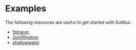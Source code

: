 Examples
===============
The following resources are useful to get started with DuMux:

* [1ptracer](https://git.iws.uni-stuttgart.de/dumux-repositories/dumux/tree/master/examples/1ptracer),
* [2pinfiltration](https://git.iws.uni-stuttgart.de/dumux-repositories/dumux/tree/master/examples/2pinfiltration).
* [shallowwater](https://git.iws.uni-stuttgart.de/dumux-repositories/dumux/tree/master/examples/shallowwater).
